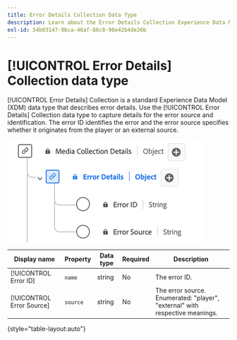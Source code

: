 ```yaml
---
title: Error Details Collection Data Type
description: Learn about the Error Details Collection Experience Data Model (XDM) data type.
exl-id: 54b03147-9bca-46af-86c8-90e42b4de26b
---
```

# [!UICONTROL Error Details] Collection data type

[!UICONTROL Error Details] Collection is a standard Experience Data Model (XDM) data type that describes error details. Use the [!UICONTROL Error Details] Collection data type to capture details for the error source and identification. The error ID identifies the error and the error source specifies whether it originates from the player or an external source. 

![A diagram of the  Error Details Information data type.](../images/data-types/error-details-collection.png)

| Display name               | Property     | Data type | Required | Description                                   | 
|----------------------------|--------------|-----------|----------|-----------------------------------------------|
| [!UICONTROL Error ID]      | `name`       | string    |    No    | The error ID.                                 |
| [!UICONTROL Error Source]  | `source`     | string    |    No    | The error source. Enumerated: "player", "external" with respective meanings.  |

{style="table-layout:auto"}
